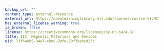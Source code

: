 ```yaml
---
backup_url: ''
content_type: external-resource
external_url: https://openlearninglibrary.mit.edu/courses/course-v1:MITx+3.15.3x+2T2017/about
has_external_license_warning: true
is_broken: false
license: https://creativecommons.org/licenses/by-nc-sa/4.0/
title: III. Magnetic Materials and Devices
uid: 71f64eb6-34a7-4be9-99fe-23f3bebe923c
---
```

